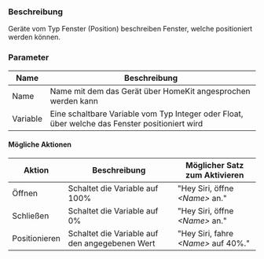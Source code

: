 ### Beschreibung

Geräte vom Typ Fenster (Position) beschreiben Fenster, welche positioniert werden können.

### Parameter

Name       | Beschreibung
---------- | ---------------
Name       | Name mit dem das Gerät über HomeKit angesprochen werden kann
Variable   | Eine schaltbare Variable vom Typ Integer oder Float, über welche das Fenster positioniert wird

#### Mögliche Aktionen

Aktion               | Beschreibung                                   | Möglicher Satz zum Aktivieren
-------------------- | ---------------------------------------------- | -----------------------------
Öffnen               | Schaltet die Variable auf 100%                 | "Hey Siri, öffne _<Name\>_ an."
Schließen            | Schaltet die Variable auf 0%                   | "Hey Siri, öffne _<Name\>_ an."
Positionieren        | Schaltet die Variable auf den angegebenen Wert | "Hey Siri, fahre _<Name\>_ auf 40%."